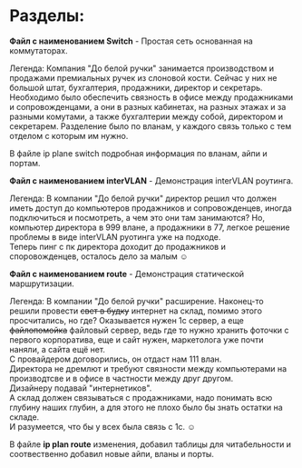 # Разделы:  
**Файл с наименованием Switch** - Простая сеть основанная на коммутаторах.  
  
Легенда:
Компания "До белой ручки" занимается производством и продажами премиальных ручек из слоновой кости. Сейчас у них не большой штат, бухгалтерия, продажники, директор и секретарь. Необходимо было обеспечить связность в офисе между продажниками и cопровожденцами, а они в разных кабинетах, на разных этажах и за разными комутами, а также бухгалтерии между собой, директором и секретарем. Разделение было по вланам, у каждого связь только с тем отделом с которым им нужно.  
  
В файле ip plane switch подробная информация по вланам, айпи и портам.  
  
**Файл с наименованием interVLAN** - Демонcтрация interVLAN роутинга.  

Легенда: В компании "До белой ручки" директор решил что должен иметь доступ до компьютеров продажников и сопровожденцев, иногда подключиться и посмотреть, а чем это они там занимаются? Но, компьютер директора в 999 влане, а продажники в 77, легкое решение проблемы в виде interVLAN руотинга уже на подходе.  
Теперь пинг с пк директора доходит до продажников и споровожденцев, осталось дело за малым ☺

**Файл с наименованием route** - Демонстрация статической маршрутизации.  

Легенда: В компании "До белой ручки" расширение. Наконец-то решили провести ~~свет в будку~~ интернет на склад, помимо этого просчитались, но где? Оказывается нужен 1с сервер, а еще ~~файлопомойка~~ файловый сервер, ведь где то нужно хранить фоточки с первого корпоратива, еще и сайт нужен, маркетолога уже почти наняли, а сайта ещё нет.  
С провайдером договорились, он отдаст нам 111 влан.  
Директора не дремлют и требуют связности между компьютерами на производтсве и в офисе в частности между друг другом.  
Дизайнеру подавай "интернетиков".   
А склад должен связываться с продажниками, надо понимать всю глубину наших глубин, а для этого не плохо было бы знать остатки на складе.  
И разумеется, что бы у всех была связь с 1с. ☺

В файле **ip plan route** изменения, добавил таблицы для читабельности и соотвественно добавил новые айпи, вланы и порты.

